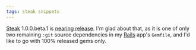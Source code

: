 ```yaml
---
tags: steak snippets
---
```


[Steak](/wiki/Steak) 1.0.0.beta.1 is [nearing release](http://github.com/cavalle/steak/commit/5ac538db8673b09fe58a03d86eeec7cd9fcea190). I'm glad about that, as it is one of only two remaining `:git` source dependencies in my [Rails](/wiki/Rails) app's `Gemfile`, and I'd like to go with 100% released gems only.
